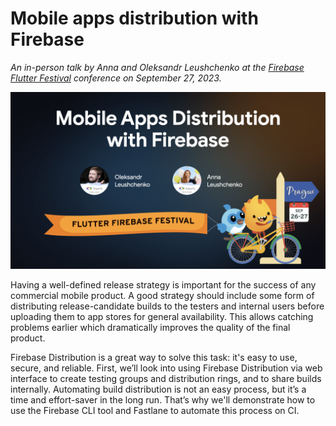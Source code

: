 # Mobile apps distribution with Firebase

*An in-person talk by Anna and Oleksandr Leushchenko at the [Firebase Flutter Festival](https://f3.events/) conference on September 27, 2023.*

![](images/cover_image.png)

Having a well-defined release strategy is important for the success of any commercial mobile product. A good strategy should include some form of distributing release-candidate builds to the testers and internal users before uploading them to app stores for general availability. This allows catching problems earlier which dramatically improves the quality of the final product. 

Firebase Distribution is a great way to solve this task: it's easy to use, secure, and reliable. First, we’ll look into using Firebase Distribution via web interface to create testing groups and distribution rings, and to share builds internally. Automating build distribution is not an easy process, but it’s a time and effort-saver in the long run. That’s why we'll demonstrate how to use the Firebase CLI tool and Fastlane to automate this process on CI.
